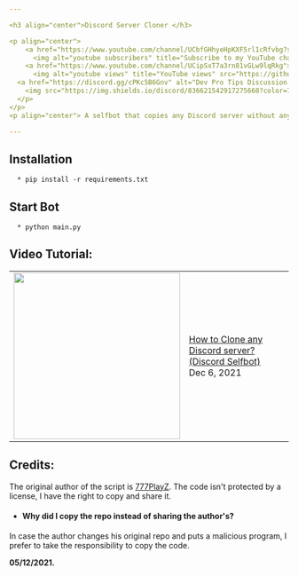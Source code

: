 ```yaml
---

<h3 align="center">Discord Server Cloner </h3>

<p align="center">
    <a href="https://www.youtube.com/channel/UCbfGHhyeHpKXF5rl1cRfvbg?sub_confirmation=1">
      <img alt="youtube subscribers" title="Subscribe to my YouTube channel" src="https://github-readme-youtube-stats.herokuapp.com/subscribers/index.php?id=UCbfGHhyeHpKXF5rl1cRfvbg&key=AIzaSyDvBOxP4M5Ygutbku6_3whU2YR6xV9KKV8&style=for-the-badge&color=red&labelColor=ce4630&label=Subscribers"/></a> 
    <a href="https://www.youtube.com/channel/UCipSxT7a3rn81vGLw9lqRkg">
      <img alt="youtube views" title="YouTube views" src="https://github-readme-youtube-stats.herokuapp.com/views/index.php?id=UCbfGHhyeHpKXF5rl1cRfvbg&key=AIzaSyDvBOxP4M5Ygutbku6_3whU2YR6xV9KKV8&label=View+Count&style=for-the-badge&color=blue&labelColor=0b689d"/></a>
  <a href="https://discord.gg/cPKc5B6Gnv" alt="Dev Pro Tips Discussion & Support Server">
    <img src="https://img.shields.io/discord/836621542917275668?color=7289DA&labelColor=4a64bd&logo=discord&logoColor=white&style=for-the-badge"/></a>
  </p>
</p>
<p align="center"> A selfbot that copies any Discord server without any permissions. </p>

---
```


## Installation
```
  * pip install -r requirements.txt
```

## Start Bot
```
  * python main.py
```

## Video Tutorial:
<table><tr><td><a href="https://www.youtube.com/watch?v=ogifU7weUjA"><img width="300px" src="https://i.imgur.com/rOshltd.jpg"></a></td>
<td><a href="https://www.youtube.com/watch?v=ogifU7weUjA">How to Clone any Discord server? (Discord Selfbot)</a><br/>Dec 6, 2021</td></tr></table>


## Credits:

The original author of the script is [777PlayZ](https://github.com/777PlayZ "777PlayZ"). The code isn't protected by a license, I have the right to copy and share it.

- #### **Why did I copy the repo instead of sharing the author's?**
In case the author changes his original repo and puts a malicious program, I prefer to take the responsibility to copy the code.

**05/12/2021.**
